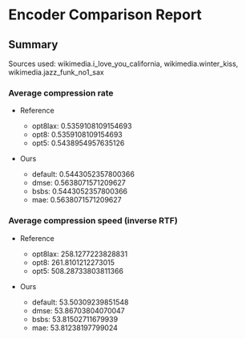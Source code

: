 
# Encoder Comparison Report

## Summary

Sources used: wikimedia.i_love_you_california, wikimedia.winter_kiss, wikimedia.jazz_funk_no1_sax

### Average compression rate

  - Reference
    - opt8lax: 0.5359108109154693
    - opt8: 0.5359108109154693
    - opt5: 0.5438954957635126

  - Ours
    - default: 0.5443052357800366
    - dmse: 0.5638071571209627
    - bsbs: 0.5443052357800366
    - mae: 0.5638071571209627


### Average compression speed (inverse RTF)
  - Reference
    - opt8lax: 258.1277223828831
    - opt8: 261.8101212273015
    - opt5: 508.28733803811366

  - Ours
    - default: 53.50309239851548
    - dmse: 53.86703804070047
    - bsbs: 53.81502711679939
    - mae: 53.81238197799024


